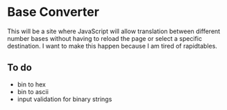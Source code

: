 # Base Converter
This will be a site where JavaScript will allow translation between different
number bases without having to reload the page or select a specific destination.
I want to make this happen because I am tired of rapidtables.

## To do
* bin to hex
* bin to ascii
* input validation for binary strings 
